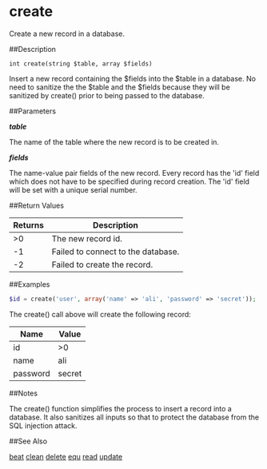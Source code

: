 create
======

Create a new record in a database.

##Description

```
int create(string $table, array $fields)
```

Insert a new record containing the $fields into the $table in a database. No need to sanitize the the $table and the $fields because they will be sanitized by create() prior to being passed to the database.

##Parameters

***table***

The name of the table where the new record is to be created in.

***fields***

The name-value pair fields of the new record. Every record has the 'id' field which does not have to be specified during record creation. The 'id' field will be set with a unique serial number.

##Return Values

|Returns|Description                         |
|-------|------------------------------------|
|>0     | The new record id.                 |
|-1     | Failed to connect to the database. |
|-2     | Failed to create the record.       |

##Examples

```php
$id = create('user', array('name' => 'ali', 'password' => 'secret'));
```
The create() call above will create the following record:

|Name    |Value |
|--------|------|
|id      |>0    |
|name    |ali   |
|password|secret|

##Notes

The create() function simplifies the process to insert a record into a database. It also sanitizes all inputs so that to protect the database from the SQL injection attack.

##See Also

[beat](#beat.md)
[clean](#clean.md)
[delete](#delete.md)
[equ](#equ.md)
[read](#read.md)
[update](#update.md)
